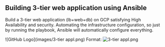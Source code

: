 ## Building 3-tier web application using Ansible
Build a 3-tier web application (lb+web+db) on GCP satisfying High Availability and security.
Automating the infrastructure configuration, so just by running the playbook, Ansible will automatically configure everything.

![GitHub Logo](images/3-tier appl.png)
Format: ![3-tier appl.png](url)

